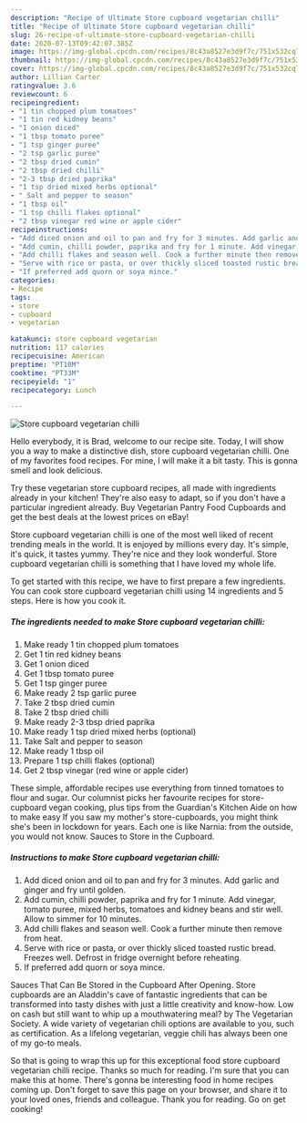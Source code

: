 ```yaml
---
description: "Recipe of Ultimate Store cupboard vegetarian chilli"
title: "Recipe of Ultimate Store cupboard vegetarian chilli"
slug: 26-recipe-of-ultimate-store-cupboard-vegetarian-chilli
date: 2020-07-13T09:42:07.385Z
image: https://img-global.cpcdn.com/recipes/8c43a8527e3d9f7c/751x532cq70/store-cupboard-vegetarian-chilli-recipe-main-photo.jpg
thumbnail: https://img-global.cpcdn.com/recipes/8c43a8527e3d9f7c/751x532cq70/store-cupboard-vegetarian-chilli-recipe-main-photo.jpg
cover: https://img-global.cpcdn.com/recipes/8c43a8527e3d9f7c/751x532cq70/store-cupboard-vegetarian-chilli-recipe-main-photo.jpg
author: Lillian Carter
ratingvalue: 3.6
reviewcount: 6
recipeingredient:
- "1 tin chopped plum tomatoes"
- "1 tin red kidney beans"
- "1 onion diced"
- "1 tbsp tomato puree"
- "1 tsp ginger puree"
- "2 tsp garlic puree"
- "2 tbsp dried cumin"
- "2 tbsp dried chilli"
- "2-3 tbsp dried paprika"
- "1 tsp dried mixed herbs optional"
- " Salt and pepper to season"
- "1 tbsp oil"
- "1 tsp chilli flakes optional"
- "2 tbsp vinegar red wine or apple cider"
recipeinstructions:
- "Add diced onion and oil to pan and fry for 3 minutes. Add garlic and ginger and fry until golden."
- "Add cumin, chilli powder, paprika and fry for 1 minute. Add vinegar, tomato puree, mixed herbs, tomatoes and kidney beans and stir well. Allow to simmer for 10 minutes."
- "Add chilli flakes and season well. Cook a further minute then remove from heat."
- "Serve with rice or pasta, or over thickly sliced toasted rustic bread. Freezes well. Defrost in fridge overnight before reheating."
- "If preferred add quorn or soya mince."
categories:
- Recipe
tags:
- store
- cupboard
- vegetarian

katakunci: store cupboard vegetarian 
nutrition: 117 calories
recipecuisine: American
preptime: "PT10M"
cooktime: "PT33M"
recipeyield: "1"
recipecategory: Lunch

---
```



![Store cupboard vegetarian chilli](https://img-global.cpcdn.com/recipes/8c43a8527e3d9f7c/751x532cq70/store-cupboard-vegetarian-chilli-recipe-main-photo.jpg)

Hello everybody, it is Brad, welcome to our recipe site. Today, I will show you a way to make a distinctive dish, store cupboard vegetarian chilli. One of my favorites food recipes. For mine, I will make it a bit tasty. This is gonna smell and look delicious.

Try these vegetarian store cupboard recipes, all made with ingredients already in your kitchen! They&#39;re also easy to adapt, so if you don&#39;t have a particular ingredient already. Buy Vegetarian Pantry Food Cupboards and get the best deals at the lowest prices on eBay!

Store cupboard vegetarian chilli is one of the most well liked of recent trending meals in the world. It is enjoyed by millions every day. It's simple, it's quick, it tastes yummy. They're nice and they look wonderful. Store cupboard vegetarian chilli is something that I have loved my whole life.


To get started with this recipe, we have to first prepare a few ingredients. You can cook store cupboard vegetarian chilli using 14 ingredients and 5 steps. Here is how you cook it.

<!--inarticleads1-->

##### The ingredients needed to make Store cupboard vegetarian chilli:

1. Make ready 1 tin chopped plum tomatoes
1. Get 1 tin red kidney beans
1. Get 1 onion diced
1. Get 1 tbsp tomato puree
1. Get 1 tsp ginger puree
1. Make ready 2 tsp garlic puree
1. Take 2 tbsp dried cumin
1. Take 2 tbsp dried chilli
1. Make ready 2-3 tbsp dried paprika
1. Make ready 1 tsp dried mixed herbs (optional)
1. Take  Salt and pepper to season
1. Make ready 1 tbsp oil
1. Prepare 1 tsp chilli flakes (optional)
1. Get 2 tbsp vinegar (red wine or apple cider)


These simple, affordable recipes use everything from tinned tomatoes to flour and sugar. Our columnist picks her favourite recipes for store-cupboard vegan cooking, plus tips from the Guardian&#39;s Kitchen Aide on how to make easy If you saw my mother&#39;s store-cupboards, you might think she&#39;s been in lockdown for years. Each one is like Narnia: from the outside, you would not know. Sauces to Store in the Cupboard. 

<!--inarticleads2-->

##### Instructions to make Store cupboard vegetarian chilli:

1. Add diced onion and oil to pan and fry for 3 minutes. Add garlic and ginger and fry until golden.
1. Add cumin, chilli powder, paprika and fry for 1 minute. Add vinegar, tomato puree, mixed herbs, tomatoes and kidney beans and stir well. Allow to simmer for 10 minutes.
1. Add chilli flakes and season well. Cook a further minute then remove from heat.
1. Serve with rice or pasta, or over thickly sliced toasted rustic bread. Freezes well. Defrost in fridge overnight before reheating.
1. If preferred add quorn or soya mince.


Sauces That Can Be Stored in the Cupboard After Opening. Store cupboards are an Aladdin&#39;s cave of fantastic ingredients that can be transformed into tasty dishes with just a little creativity and know-how. Low on cash but still want to whip up a mouthwatering meal? by The Vegetarian Society. A wide variety of vegetarian chili options are available to you, such as certification. As a lifelong vegetarian, veggie chili has always been one of my go-to meals. 

So that is going to wrap this up for this exceptional food store cupboard vegetarian chilli recipe. Thanks so much for reading. I'm sure that you can make this at home. There's gonna be interesting food in home recipes coming up. Don't forget to save this page on your browser, and share it to your loved ones, friends and colleague. Thank you for reading. Go on get cooking!
